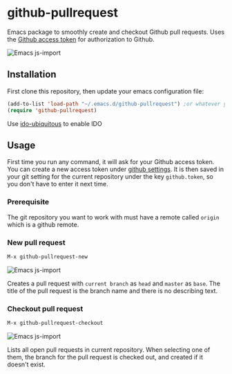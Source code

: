 # github-pullrequest
Emacs package to smoothly create and checkout Github pull requests. Uses the [Github access token](https://github.com/settings/tokens) for authorization to Github.

![Emacs js-import](https://jakoblind.github.io/img/githubcheckout.gif)

## Installation
First clone this repository, then update your emacs configuration file:

```lisp
(add-to-list 'load-path "~/.emacs.d/github-pullrequest") ;or whatever your path is
(require 'github-pullrequest)
```

Use [ido-ubiquitous](https://github.com/DarwinAwardWinner/ido-ubiquitous) to enable IDO

## Usage

First time you run any command, it will ask for your Github access token. You can create a new access token under [github settings](https://github.com/settings/tokens). It is then saved in your git setting for the current repository under the key `github.token`, so you don't have to enter it next time.

### Prerequisite

The git repository you want to work with must have a remote called `origin` which is a github remote.

### New pull request

```lisp
M-x github-pullrequest-new
```

![Emacs js-import](https://jakoblind.github.io/img/githubnewpr.gif)

Creates a pull request with `current branch` as `head` and `master` as `base`. The title of the pull request is the branch name and there is no describing text.

### Checkout pull request

```lisp
M-x github-pullrequest-checkout
```

![Emacs js-import](https://jakoblind.github.io/img/githubcheckout.gif)

Lists all open pull requests in current repository. When selecting one of them, the branch for the pull request is checked out, and created if it doesn't exist.

